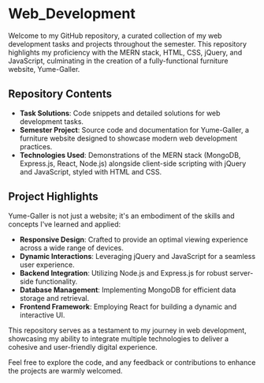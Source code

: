 # Web_Development

Welcome to my GitHub repository, a curated collection of my web development tasks and projects throughout the semester. This repository highlights my proficiency with the MERN stack, HTML, CSS, jQuery, and JavaScript, culminating in the creation of a fully-functional furniture website, Yume-Galler.

## Repository Contents
- **Task Solutions**: Code snippets and detailed solutions for web development tasks.
- **Semester Project**: Source code and documentation for Yume-Galler, a furniture website designed to showcase modern web development practices.
- **Technologies Used**: Demonstrations of the MERN stack (MongoDB, Express.js, React, Node.js) alongside client-side scripting with jQuery and JavaScript, styled with HTML and CSS.

## Project Highlights
Yume-Galler is not just a website; it's an embodiment of the skills and concepts I've learned and applied:
- **Responsive Design**: Crafted to provide an optimal viewing experience across a wide range of devices.
- **Dynamic Interactions**: Leveraging jQuery and JavaScript for a seamless user experience.
- **Backend Integration**: Utilizing Node.js and Express.js for robust server-side functionality.
- **Database Management**: Implementing MongoDB for efficient data storage and retrieval.
- **Frontend Framework**: Employing React for building a dynamic and interactive UI.

This repository serves as a testament to my journey in web development, showcasing my ability to integrate multiple technologies to deliver a cohesive and user-friendly digital experience.

Feel free to explore the code, and any feedback or contributions to enhance the projects are warmly welcomed.

